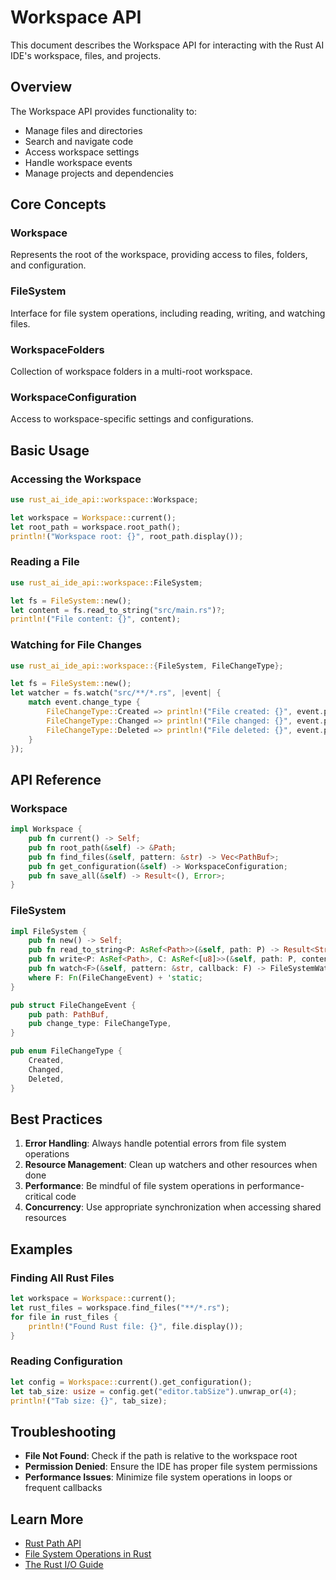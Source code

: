 # Workspace API

This document describes the Workspace API for interacting with the Rust AI IDE's workspace, files, and projects.

## Overview

The Workspace API provides functionality to:

- Manage files and directories
- Search and navigate code
- Access workspace settings
- Handle workspace events
- Manage projects and dependencies

## Core Concepts

### Workspace

Represents the root of the workspace, providing access to files, folders, and configuration.

### FileSystem

Interface for file system operations, including reading, writing, and watching files.

### WorkspaceFolders

Collection of workspace folders in a multi-root workspace.

### WorkspaceConfiguration

Access to workspace-specific settings and configurations.

## Basic Usage

### Accessing the Workspace

```rust
use rust_ai_ide_api::workspace::Workspace;

let workspace = Workspace::current();
let root_path = workspace.root_path();
println!("Workspace root: {}", root_path.display());
```

### Reading a File

```rust
use rust_ai_ide_api::workspace::FileSystem;

let fs = FileSystem::new();
let content = fs.read_to_string("src/main.rs")?;
println!("File content: {}", content);
```

### Watching for File Changes

```rust
use rust_ai_ide_api::workspace::{FileSystem, FileChangeType};

let fs = FileSystem::new();
let watcher = fs.watch("src/**/*.rs", |event| {
    match event.change_type {
        FileChangeType::Created => println!("File created: {}", event.path.display()),
        FileChangeType::Changed => println!("File changed: {}", event.path.display()),
        FileChangeType::Deleted => println!("File deleted: {}", event.path.display()),
    }
});
```

## API Reference

### Workspace

```rust
impl Workspace {
    pub fn current() -> Self;
    pub fn root_path(&self) -> &Path;
    pub fn find_files(&self, pattern: &str) -> Vec<PathBuf>;
    pub fn get_configuration(&self) -> WorkspaceConfiguration;
    pub fn save_all(&self) -> Result<(), Error>;
}
```

### FileSystem

```rust
impl FileSystem {
    pub fn new() -> Self;
    pub fn read_to_string<P: AsRef<Path>>(&self, path: P) -> Result<String>;
    pub fn write<P: AsRef<Path>, C: AsRef<[u8]>>(&self, path: P, contents: C) -> Result<()>;
    pub fn watch<F>(&self, pattern: &str, callback: F) -> FileSystemWatcher
    where F: Fn(FileChangeEvent) + 'static;
}

pub struct FileChangeEvent {
    pub path: PathBuf,
    pub change_type: FileChangeType,
}

pub enum FileChangeType {
    Created,
    Changed,
    Deleted,
}
```

## Best Practices

1. **Error Handling**: Always handle potential errors from file system operations
2. **Resource Management**: Clean up watchers and other resources when done
3. **Performance**: Be mindful of file system operations in performance-critical code
4. **Concurrency**: Use appropriate synchronization when accessing shared resources

## Examples

### Finding All Rust Files

```rust
let workspace = Workspace::current();
let rust_files = workspace.find_files("**/*.rs");
for file in rust_files {
    println!("Found Rust file: {}", file.display());
}
```

### Reading Configuration

```rust
let config = Workspace::current().get_configuration();
let tab_size: usize = config.get("editor.tabSize").unwrap_or(4);
println!("Tab size: {}", tab_size);
```

## Troubleshooting

- **File Not Found**: Check if the path is relative to the workspace root
- **Permission Denied**: Ensure the IDE has proper file system permissions
- **Performance Issues**: Minimize file system operations in loops or frequent callbacks

## Learn More

- [Rust Path API](https://doc.rust-lang.org/std/path/)
- [File System Operations in Rust](https://doc.rust-lang.org/std/fs/)
- [The Rust I/O Guide](https://doc.rust-lang.org/stable/rust-by-example/std_misc/fs.html)
